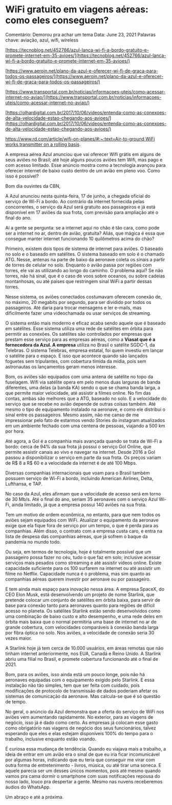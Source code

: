 # WiFi gratuito em viagens aéreas: como eles conseguem?

Comentário: Demorou pra achar um tema 
Data: June 23, 2021
Palavras chave: aviação, azul, wifi, wireless

[https://tecnoblog.net/452766/azul-lanca-wi-fi-a-bordo-gratuito-e-promete-internet-em-35-avioes/](https://tecnoblog.net/452766/azul-lanca-wi-fi-a-bordo-gratuito-e-promete-internet-em-35-avioes/)

[https://www.aeroin.net/plano-da-azul-e-oferecer-wi-fi-de-graca-para-todos-os-passageiros/](https://www.aeroin.net/plano-da-azul-e-oferecer-wi-fi-de-graca-para-todos-os-passageiros/)

[https://www.transportal.com.br/noticias/informacoes-uteis/como-acessar-internet-no-aviao/](https://www.transportal.com.br/noticias/informacoes-uteis/como-acessar-internet-no-aviao/)

[https://olhardigital.com.br/2017/10/06/videos/entenda-como-as-conexoes-de-alta-velocidade-estao-chegando-aos-avioes/](https://olhardigital.com.br/2017/10/06/videos/entenda-como-as-conexoes-de-alta-velocidade-estao-chegando-aos-avioes/)

[https://www.rd.com/article/wifi-on-planes/#:~:text=Air-to-ground WiFi works,transmitter on a rolling basis](https://www.rd.com/article/wifi-on-planes/#:~:text=Air%2Dto%2Dground%20WiFi%20works,transmitter%20on%20a%20rolling%20basis).

A empresa aérea Azul anunciou que vai oferecer Wifi grátis em alguns de seus aviões no Brasil; até hoje alguns poucos aviões tem Wifi, mas pago e com acesso limitado. Esse anúncio mostra como a tecnologia avançou para oferecer internet de baixo custo dentro de um avião em pleno voo. Como isso é possível?

Bom dia ouvintes da CBN,

A Azul anunciou nesta quinta-feira, 17 de junho, a chegada oficial do serviço de Wi-Fi a bordo. Ao contrário da internet fornecida pelas concorrentes, o serviço da Azul será gratuito aos passageiros e já está disponível em 17 aviões da sua frota, com previsão para ampliação até o final do ano.

Aí a gente se pergunta: se a internet aqui no chão é tão cara, como pode ser a internet no ar, dentro de avião, gratuita? Aliás, que mágica é essa que consegue manter internet funcionando 10 quilômetros acima do chão?

Primeiro, existem dois tipos de sistema de internet para aviões. O baseado no solo e o baseado em satélites. O sistema baseado em solo é o chamado ATG. Nesse, antenas na parte de baixo da aeronave coleta os sinais a partir de torres de celular no solo. Enquanto o avião passa por regiões com torres, ele vai as utilizando ao longo do caminho. O problema aqui? Se não torres, não há sinal, que é o caso de voos sobre oceanos, ou sobre cadeias montanhosas, ou até países que restringem sinal WiFi a partir dessas torres.

Nesse sistema, os aviões conectados costumavam oferecem conexão de, no máximo, 20 megabits por segundo, para ser dividido por todos os passageiros. Até daria para trocar mensagens e ler e-mails, mas dificilmente fazer uma videochamada ou usar serviços de streaming. 

O sistema então mais moderno e eficaz acaba sendo aquele que é baseado em satélites. Esse sistema utiliza uma rede de satélites em órbita para permitir as conexões. Os satélites são controlados por empresas que prestam esse serviço para as empresas aéreas, como a **Viasat que é a fornecedora da Azul. A empresa** utiliza no Brasil o satélite SGDC-1, da Telebras. O sistema Telebras, empresa estatal, foi quem investiu em lançar o satélite para o espaço. É isso que acontece quando são lançados foguetes sem tripulantes, com cobertura tímida da mídia, pois sem astronautas os lançamentos geram menos interesse. 

Bom, os aviões são equipados com uma antena de satélite no topo da fuselagem. Wifi via satélite opera em pelo menos duas larguras de banda diferentes, uma delas (a banda KA) sendo o que se chama banda larga, a que permite maior velocidade, até assistir a filmes online. No fim das contas, ambas são melhores que a ATG, baseado no solo. E a velocidade do serviço que se recebe no avião depende de outras coisas também. Até mesmo o tipo de equipamento instalado na aeronave, e como ele distribui o sinal entre os passageiros. Mesmo assim, não me canso de me impressionar pelo fato de estarmos vendo Stories do instagram atualizados em um ambiente fechado com uma centena de pessoas, viajando a 500 km por hora.

Até agora, a Gol é a companhia mais avançada quando se trata de Wi-Fi a bordo: cerca de 94% da sua frota já possui o serviço Gol Online, que permite assistir canais ao vivo e navegar na internet. Desde 2016 a Gol passou a disponibilizar o serviço em parte da sua frota. Os preços variam de R$ 8 a R$ 60 e a velocidade da internet é de até 100 Mbps.

Diversas companhias internacionais que voam para o Brasil também possuem serviço de Wi-Fi a bordo, incluindo American Airlines, Delta, Lufthansa, e TAP.

No caso da Azul, eles afirmam que a velocidade de acesso será em torno de 30 Mb/s. Até o final do ano, seriam 35 aeronaves com o serviço Azul Wi-Fi, ainda limitado, já que a empresa possui 140 aviões na sua frota. 

Tem um motivo de ordem econômica, no entanto, para que nem todos os aviões sejam equipados com WiFi. Atualizar o equipamento da aeronave exige que ela fique fora de serviço por um tempo, o que é perda para as companhias. Além disso, o contrato com a empresa custa caro, e entra na lista de despesa das companhias aéreas, que já sofrem o baque da pandemia no mundo todo.

Ou seja, em termos de tecnologia, hoje é totalmente possível que um passageiro possa fazer no céu, tudo o que faz em solo; inclusive acessar serviços mais pesados como streaming e até assistir vídeos online. Existe capacidade suficiente para os 100 surfarem na internet ou até assistir um filme no Netflix. Capacidade nunca é o problema, mas sim quanto as companhias aéreas querem investir por aeronave ou por passageiro.

E tem ainda mais espaço para inovação nessa área. A empresa SpaceX, do CEO Elon Musk, está desenvolvendo um projeto de nome Starlink, que pretende colocar um conjunto de satélites em órbita baixa, para servir de base para conexão tanto para aeronaves quanto para regiões de difícil acesso no planeta. Os satélites Starlink estão sendo desenvolvidos como uma combinação de baixo custo e alto desempenho, e uma rede deles em órbita mais baixa que o normal permitiria uma base de internet no ar de grande cobertura, com velocidades comparáveis à conexão banda larga por fibra óptica no solo. Nos aviões, a velocidade de conexão seria 30 vezes maior. 

A Starlink hoje já tem cerca de 10.000 usuários, em áreas remotas que não tinham internet anteriormente, nos EUA, Canadá e Reino Unido. A Starlink abriu uma filial no Brasil, e promete cobertura funcionando até o final de 2021. 

Bom, para os aviões, isso ainda está um pouco longe, pois não há aeronaves equipadas com o equipamento exigido pelo Starlink. E essa instalação não tão simples, tem que ser feita com cuidado, pois modificações de protocolo de transmissão de dados poderiam afetar os sistemas de comunicação da aeronave. Mas calcula-se que é só questão de tempo.

No geral, o anúncio da Azul demonstra que a oferta do serviço de WiFi nos aviões vem aumentando rapidamente. No exterior, para as viagens de negócio, isso já é dado como certo. As empresas já colocam esse gasto como obrigatório nas viagens de negócio dos seus funcionários, talvez esperando que eles e elas estejam disponíveis 100% do tempo para o trabalho, inclusive enquanto estão voando.

É curiosa essa mudança de tendência. Quando eu viajava mais a trabalho, a ideia de entrar em um avião era o sinal de que eu iria ficar incomunicável por algumas horas, indicando que eu teria que conseguir me virar com outra forma de entretenimento - livros, música, ou até tirar uma soneca. E aquele parecia ser um desses únicos momentos, pois até mesmo quando vamos pra cama dormir o smartphone com suas notificações repousa do nosso lado, louco pra despertar a gente. Mesmo nas nuvens receberemos áudios do WhatsApp.

Um abraço e até a próxima.